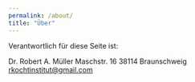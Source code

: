 ```yaml
---
permalink: /about/
title: "Über"
---
```


Verantwortlich für diese Seite ist:

Dr. Robert A. Müller
Maschstr. 16
38114 Braunschweig
rkochtinstitut@gmail.com